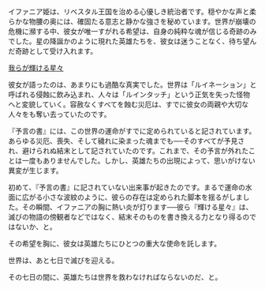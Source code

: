 <!-- title: イファニア姫 -->
<!-- status: 生存 -->

イファニア姫は、リベスタル王国を治める心優しき統治者です。穏やかな声と柔らかな物腰の奥には、確固たる意志と静かな強さを秘めています。世界が崩壊の危機に瀕する中、彼女が唯一すがれる希望は、自身の純粋な魂が信じる奇跡のみでした。星の降誕かのように現れた英雄たちを、彼女は迷うことなく、待ち望んだ奇跡として受け入れます。

[我らが輝ける星々](#embed:https://www.youtube.com/live/2toZfafpyW8?si=zj_BRuHqgb6pJOeW&t=1153)

彼女が語ったのは、あまりにも過酷な真実でした。世界は「ルイネーション」と呼ばれる侵蝕に飲み込まれ、人々は「ルインタッチ」という正気を失った怪物へと変貌していく。容赦なくすべてを蝕む災厄は、すでに彼女の両親や大切な人々をも奪い去っていたのです。

『予言の書』には、この世界の運命がすでに定められていると記されています。あらゆる災厄、喪失、そして穢れに染まった魂までも──そのすべてが予見され、避けられぬ結末として記されていたのです。これまで、その予言が外れたことは一度もありませんでした。しかし、英雄たちの出現によって、思いがけない異変が生じます。

初めて、『予言の書』に記されていない出来事が起きたのです。まるで運命の水面に広がる小さな波紋のように、彼らの存在は定められた脚本を揺るがしました。その瞬間、イファニアの胸に熱い炎が灯ります──彼ら『輝ける星々』は、滅びの物語の傍観者などではなく、結末そのものを書き換える力となり得るのではないか、と。

その希望を胸に、彼女は英雄たちにひとつの重大な使命を託します。

世界は、あと七日で滅びを迎える。

その七日の間に、英雄たちは世界を救わなければならないのだ、と。
